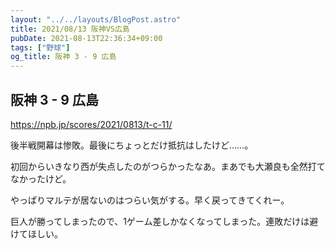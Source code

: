 ```yaml
---
layout: "../../layouts/BlogPost.astro"
title: 2021/08/13 阪神VS広島
pubDate: 2021-08-13T22:36:34+09:00
tags: ["野球"]
og_title: 阪神 3 - 9 広島
---
```


## 阪神 3 - 9 広島

https://npb.jp/scores/2021/0813/t-c-11/


後半戦開幕は惨敗。最後にちょっとだけ抵抗はしたけど……。

初回からいきなり西が失点したのがつらかったなあ。まあでも大瀬良も全然打てなかったけど。

やっぱりマルテが居ないのはつらい気がする。早く戻ってきてくれー。

巨人が勝ってしまったので、1ゲーム差しかなくなってしまった。連敗だけは避けてほしい。